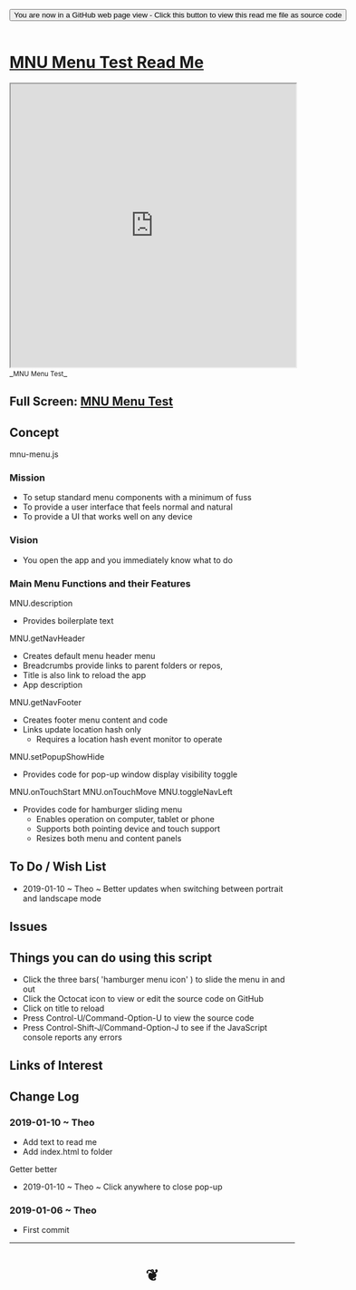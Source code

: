 
<span style=display:none; >[You are now in a GitHub source code view - click this link to view Read Me file as a web page]( https://pushme-pullyou.github.io/#tootoo13/cookbook-testing/mnu-menu/README.md "View file as a web page." ) </span>

<div><input type=button class = "btn btn-secondary btn-sm" onclick=window.location.href="https://github.com/pushme-pullyou/pushme-pullyou.github.io/blob/master/tootoo13/cookbook-testing/mnu-menu/README.md"
value="You are now in a GitHub web page view - Click this button to view this read me file as source code" ></div>

<br>

# [MNU Menu Test Read Me]( #tootoo13/cookbook-testing/mnu-menu/README.md )


<iframe src=https://pushme-pullyou.github.io/tootoo13/cookbook-testing/mnu-menu/tootoo13/cookbook-testing/mnu-menu.html width=100% height=500px >Iframes are not viewable in GitHub source code views</iframe>
_<small>MNU Menu Test</small>_

## Full Screen: [MNU Menu Test]( https://pushme-pullyou.github.io/tootoo13/cookbook-testing/mnu-menu/tootoo13/cookbook-testing/mnu-menu.html )


## Concept

mnu-menu.js

### Mission
* To setup standard menu components with a minimum of fuss
* To provide a user interface that feels normal and natural
* To provide a UI that works well on any device

### Vision

* You open the app and you immediately know what to do

### Main Menu Functions and their Features

MNU.description
* Provides boilerplate text

MNU.getNavHeader
* Creates default menu header menu
* Breadcrumbs provide links to parent folders or repos,
* Title is also link to reload the app
* App description

MNU.getNavFooter
* Creates footer menu content and code
* Links update location hash only
	* Requires a location hash event monitor to operate

MNU.setPopupShowHide
* Provides code for pop-up window display visibility toggle


MNU.onTouchStart
MNU.onTouchMove
MNU.toggleNavLeft
* Provides code for hamburger sliding menu
	* Enables operation on computer, tablet or phone
	* Supports both pointing device and touch support
	* Resizes both menu and content panels

## To Do / Wish List

* 2019-01-10 ~ Theo ~ Better updates when switching between portrait and landscape mode


## Issues


## Things you can do using this script

* Click the three bars( 'hamburger menu icon' ) to slide the menu in and out
* Click the Octocat icon to view or edit the source code on GitHub
* Click on title to reload
* Press Control-U/Command-Option-U to view the source code
* Press Control-Shift-J/Command-Option-J to see if the JavaScript console reports any errors


## Links of Interest



## Change Log


### 2019-01-10 ~ Theo

* Add text to read me
* Add index.html to folder

Getter better
* 2019-01-10 ~ Theo ~ Click anywhere to close pop-up

### 2019-01-06 ~ Theo

* First commit


***

# <center title="hello!" ><a href=javascript:window.scrollTo(0,0); style=text-decoration:none; > ❦ </a></center>

